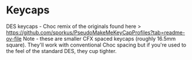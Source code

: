 # Keycaps

DES keycaps - Choc remix of the originals found here > https://github.com/sporkus/PseudoMakeMeKeyCapProfiles?tab=readme-ov-file
Note - these are smaller CFX spaced keycaps (roughly 16.5mm square). They'll work with conventional Choc spacing but if you're used to the feel of the standard DES, they cup tighter.
